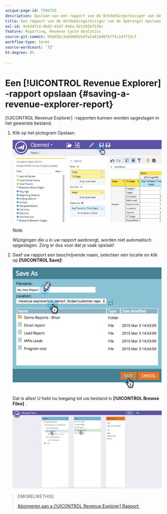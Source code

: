 ```yaml
---
unique-page-id: 7504725
description: Opslaan van een rapport van de Ontdekkingsreiziger van de Inkomsten - de Documenten van Marketo - de Documentatie van het Product
title: Een rapport van de Ontdekkingsreiziger van de Opbrengst opslaan
exl-id: 9c63d714-0bd3-42d7-844a-921201bf53bc
feature: Reporting, Revenue Cycle Analytics
source-git-commit: 09a656c3a0d0002edfa1a61b987bff4c1dff33cf
workflow-type: tm+mt
source-wordcount: '72'
ht-degree: 0%

---
```


# Een [!UICONTROL Revenue Explorer] -rapport opslaan {#saving-a-revenue-explorer-report}

[!UICONTROL Revenue Explorer] -rapporten kunnen worden opgeslagen in het gewenste bestand.

1. Klik op het pictogram Opslaan.

   ![](assets/image2015-3-25-17-3a8-3a49.png)

   >[!NOTE]
   >
   >Wijzigingen die u in uw rapport aanbrengt, worden niet automatisch opgeslagen. Zorg er dus voor dat je vaak opslaat!

1. Geef uw rapport een beschrijvende naam, selecteer een locatie en klik op **[!UICONTROL Save]**!

   ![](assets/image2015-3-26-13-3a30-3a33.png)

   Dat is alles! U hebt nu toegang tot uw bestand in **[!UICONTROL Browse Files]** .

   ![](assets/image2015-3-27-11-3a32-3a51.png)

>[!MORELIKETHIS]
>
>[&#x200B; Abonneren aan a [!UICONTROL Revenue Explorer] Rapport &#x200B;](/help/marketo/product-docs/reporting/revenue-cycle-analytics/revenue-explorer/subscribe-to-a-revenue-explorer-report.md)
